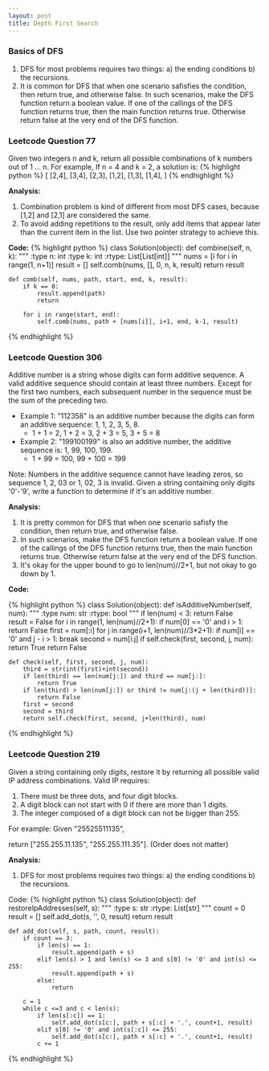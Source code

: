 ```yaml
---
layout: post
title: Depth First Search
---
```


### Basics of DFS

1. DFS for most problems requires two things: a) the ending conditions b) the recursions.
2. It is common for DFS that when one scenario safisfies the condition, then return true, and otherwise false. In such scenarios, make the DFS function return a boolean value. If one of the callings of the DFS function returns true, then the main function returns true. Otherwise return false at the very end of the DFS function.


### Leetcode Question 77
Given two integers n and k, return all possible combinations of k numbers out of 1 ... n. For example, If n = 4 and k = 2, a solution is:
{% highlight python %}
[
  [2,4],
  [3,4],
  [2,3],
  [1,2],
  [1,3],
  [1,4],
]
{% endhighlight %}

**Analysis:**

1. Combination problem is kind of different from most DFS cases, because [1,2] and [2,1] are considered the same.
2. To avoid adding repetitions to the result, only add items that appear later than the current item in the list. Use two pointer strategy to achieve this.

**Code:**
{% highlight python %}
class Solution(object):
    def combine(self, n, k):
        """
        :type n: int
        :type k: int
        :rtype: List[List[int]]
        """
        nums = [i for i in range(1, n+1)]
        result = []
        self.comb(nums, [], 0, n, k, result)
        return result
    
    def comb(self, nums, path, start, end, k, result):
        if k == 0:
            result.append(path)
            return
        
        for i in range(start, end):
            self.comb(nums, path + [nums[i]], i+1, end, k-1, result)
{% endhighlight %}


### Leetcode Question 306
Additive number is a string whose digits can form additive sequence. A valid additive sequence should contain at least three numbers. Except for the first two numbers, each subsequent number in the sequence must be the sum of the preceding two.

* Example 1: "112358" is an additive number because the digits can form an additive sequence: 1, 1, 2, 3, 5, 8.
    - 1 + 1 = 2, 1 + 2 = 3, 2 + 3 = 5, 3 + 5 = 8
* Example 2: "199100199" is also an additive number, the additive sequence is: 1, 99, 100, 199.
    - 1 + 99 = 100, 99 + 100 = 199

Note: Numbers in the additive sequence cannot have leading zeros, so sequence 1, 2, 03 or 1, 02, 3 is invalid. Given a string containing only digits '0'-'9', write a function to determine if it's an additive number.

**Analysis:**

1. It is pretty common for DFS that when one scenario safisfy the condition, then return true, and otherwise false.
2. In such scenarios, make the DFS function return a boolean value. If one of the callings of the DFS function returns true, then the main function returns true. Otherwise return false at the very end of the DFS function.
3. It's okay for the upper bound to go to len(num)//2+1, but not okay to go down by 1.

**Code:**

{% highlight python %}
class Solution(object):
    def isAdditiveNumber(self, num):
        """
        :type num: str
        :rtype: bool
        """
        if len(num) < 3:
            return False  
        result = False
        for i in range(1, len(num)//2+1):
            if num[0] == '0' and i > 1:
                return False
            first = num[:i]
            for j in range(i+1, len(num)//3*2+1):
                if num[i] == '0' and j - i > 1:
                    break
                second = num[i:j]
                if self.check(first, second, j, num):
                    return True
        return False
    
    def check(self, first, second, j, num):
        third = str(int(first)+int(second))
        if len(third) == len(num[j:]) and third == num[j:]:
            return True
        if len(third) > len(num[j:]) or third != num[j:(j + len(third))]:
            return False
        first = second
        second = third
        return self.check(first, second, j+len(third), num)
{% endhighlight %}


### Leetcode Question 219
Given a string containing only digits, restore it by returning all possible valid IP address combinations. Valid IP requires:

1. There must be three dots, and four digit blocks.
2. A digit block can not start with 0 if there are more than 1 digits.
3. The integer composed of a digit block can not be bigger than 255.

For example: Given "25525511135",

return ["255.255.11.135", "255.255.111.35"]. (Order does not matter)

**Analysis:**

1. DFS for most problems requires two things: a) the ending conditions b) the recursions.

Code:
{% highlight python %}
class Solution(object):
    def restoreIpAddresses(self, s):
        """
        :type s: str
        :rtype: List[str]
        """
        count = 0
        result = []
        self.add_dot(s, '', 0, result)
        return result
    
    def add_dot(self, s, path, count, result):
        if count == 3:
            if len(s) == 1:
                result.append(path + s)
            elif len(s) > 1 and len(s) <= 3 and s[0] != '0' and int(s) <= 255:
                result.append(path + s)
            else:
                return
        
        c = 1
        while c <=3 and c < len(s):
            if len(s[:c]) == 1:
                self.add_dot(s[c:], path + s[:c] + '.', count+1, result)
            elif s[0] != '0' and int(s[:c]) <= 255:
                self.add_dot(s[c:], path + s[:c] + '.', count+1, result)
            c += 1
{% endhighlight %}